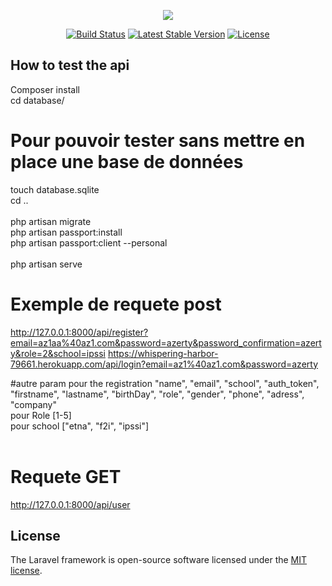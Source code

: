 <p align="center"><img src="https://laravel.com/assets/img/components/logo-laravel.svg"></p>

<p align="center">
<a href="https://travis-ci.org/laravel/framework"><img src="https://travis-ci.org/laravel/framework.svg" alt="Build Status"></a>
<a href="https://packagist.org/packages/laravel/framework"><img src="https://poser.pugx.org/laravel/framework/v/stable.svg" alt="Latest Stable Version"></a>
<a href="https://packagist.org/packages/laravel/framework"><img src="https://poser.pugx.org/laravel/framework/license.svg" alt="License"></a>
</p>

## How to test the api
Composer install  <br>
cd database/  <br>

# Pour pouvoir tester sans mettre en place une base de données 
touch database.sqlite <br>
cd .. <br>
 <br>
php artisan migrate <br>
php artisan passport:install <br>
php artisan passport:client --personal <br>
 <br>
php artisan serve <br>

# Exemple de requete post
http://127.0.0.1:8000/api/register?email=az1aa%40az1.com&password=azerty&password_confirmation=azerty&role=2&school=ipssi
https://whispering-harbor-79661.herokuapp.com/api/login?email=az1%40az1.com&password=azerty  <br>

#autre param pour the registration
"name", "email", "school", "auth_token", "firstname", "lastname", "birthDay", "role", "gender", "phone", "adress", "company" <br>
pour Role [1-5] <br>
pour school ["etna", "f2i", "ipssi"] <br>
 <br>
# Requete GET
http://127.0.0.1:8000/api/user <br>



## License

The Laravel framework is open-source software licensed under the [MIT license](https://opensource.org/licenses/MIT).
